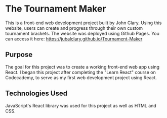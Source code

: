 # The Tournament Maker

This is a front-end web development project built by John Clary. Using this website, users can create and progress through their own custom tournament brackets. 
The website was deployed using Github Pages. You can access it here: https://jubalclary.github.io/Tournament-Maker

## Purpose

The goal for this project was to create a working front-end web app using React. I began this project after completing the "Learn React" course on Codecademy, to serve as my first web development project using React.

## Technologies Used

JavaScript's React library was used for this project as well as HTML and CSS.
